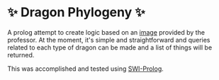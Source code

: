 # :sparkles: Dragon Phylogeny :sparkles:

A prolog attempt to create logic based on an [image](http://i.imgur.com/U6ot3aw.png) provided
by the professor. At the moment, it's simple and straightforward and queries related to each type of dragon
can be made and a list of things will be returned.

This was accomplished and tested using [SWI-Prolog](http://swish.swi-prolog.org/p/ypiRCxxI.pl).
